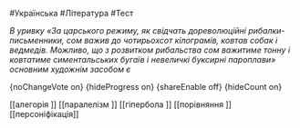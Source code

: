 #Українська #Література #Тест

*В уривку «За царського режиму, як свідчать дореволюційні рибалки-письменники, сом важив до чотирьохсот кілограмів, ковтав собак і ведмедів. Можливо, що з розвитком рибальства сом важитиме тонну і ковтатиме симентальських бугаїв і невеличкі буксирні пароплави» основним художнім засобом є*

{noChangeVote on}
{hideProgress on}
{shareEnable off}
{hideCount on}

[[алегорія ]]
[[паралелізм ]]
[[гіпербола ]]
[[порівняння ]]
[[персоніфікація]]
